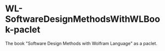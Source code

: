 # WL-SoftwareDesignMethodsWithWLBook-paclet

The book "Software Design Methods with Wolfram Language" as a paclet.
